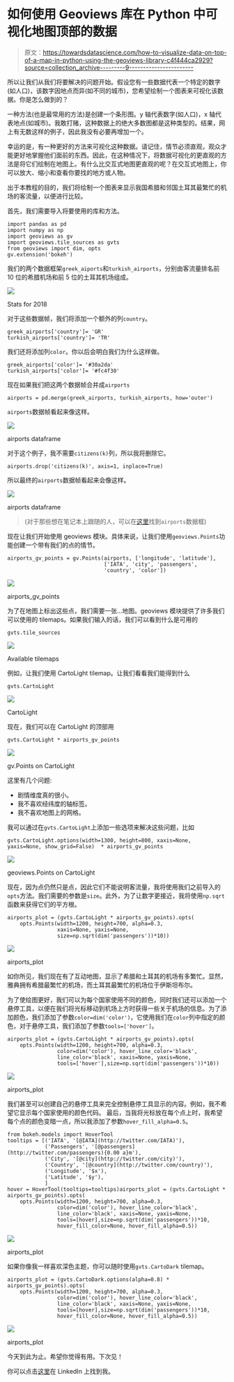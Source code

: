 # 如何使用 Geoviews 库在 Python 中可视化地图顶部的数据

> 原文：<https://towardsdatascience.com/how-to-visualize-data-on-top-of-a-map-in-python-using-the-geoviews-library-c4f444ca2929?source=collection_archive---------9----------------------->

所以让我们从我们将要解决的问题开始。假设您有一些数据代表一个特定的数字(如人口)，该数字因地点而异(如不同的城市)，您希望绘制一个图表来可视化该数据。你是怎么做到的？

一种方法(也是最常用的方法)是创建一个条形图。y 轴代表数字(如人口)，x 轴代表地点(如城市)。我敢打赌，这种数据上的绝大多数图都是这种类型的。结果，网上有无数这样的例子，因此我没有必要再增加一个。

幸运的是，有一种更好的方法来可视化这种数据。请记住，情节必须直观，观众才能更好地掌握他们面前的东西。因此，在这种情况下，将数据可视化的更直观的方法是将它们绘制在地图上。有什么比交互式地图更直观的呢？在交互式地图上，你可以放大、缩小和查看你要找的地方或人物。

出于本教程的目的，我们将绘制一个图表来显示我国希腊和邻国土耳其最繁忙的机场的客流量，以便进行比较。

首先，我们需要导入将要使用的库和方法。

```
import pandas as pd
import numpy as np
import geoviews as gv
import geoviews.tile_sources as gvts
from geoviews import dim, opts
gv.extension('bokeh')
```

我们的两个数据框架`greek_aiports`和`turkish_airports`，分别由客流量排名前 10 位的希腊机场和前 5 位的土耳其机场组成。

![](img/4aae4d3fe5d05ac9a7349e4759880667.png)

Stats for 2018

对于这些数据帧，我们将添加一个额外的列`country`。

```
greek_airports['country']= 'GR'
turkish_airports['country']= 'TR'
```

我们还将添加列`color`。你以后会明白我们为什么这样做。

```
greek_airports['color']= '#30a2da'
turkish_airports['color']= '#fc4f30'
```

现在如果我们把这两个数据帧合并成`airports`

```
airports = pd.merge(greek_airports, turkish_airports, how='outer')
```

`airports`数据帧看起来像这样。

![](img/f3d956451c371692010b1c9c3ca37db3.png)

airports dataframe

对于这个例子，我不需要`citizens(k)`列，所以我将删除它。

```
airports.drop('citizens(k)', axis=1, inplace=True)
```

所以最终的`airports`数据帧看起来会像这样。

![](img/6b5e082b279c5b0bce436706861c05fc.png)

airports dataframe

> (对于那些想在笔记本上跟随的人，可以在[这里](https://www.dropbox.com/s/hy2y82rlfb5m12g/airports.csv?dl=0)找到`airports`数据框)

现在让我们开始使用 geoviews 模块。具体来说，让我们使用`geoviews.Points`功能创建一个带有我们的点的情节。

```
airports_gv_points = gv.Points(airports, ['longitude', 'latitude'],
                               ['IATA', 'city', 'passengers',
                               'country', 'color'])
```

![](img/69f159bae3f48ce61a441b06f4d0568e.png)

airports_gv_points

为了在地图上标出这些点，我们需要一张…地图。geoviews 模块提供了许多我们可以使用的 tilemaps。如果我们输入的话，我们可以看到什么是可用的

```
gvts.tile_sources
```

![](img/01f50c7a366c386acea9bdce4d5cd154.png)

Available tilemaps

例如，让我们使用 CartoLight tilemap。让我们看看我们能得到什么

```
gvts.CartoLight
```

![](img/99cd014d5dd2fbb7655a9e3acf20a797.png)

CartoLight

现在，我们可以在 CartoLight 的顶部用

```
gvts.CartoLight * airports_gv_points
```

![](img/606e815514c24b997df1b2eda50bc3c7.png)

gv.Points on CartoLight

这里有几个问题:

*   剧情维度真的很小。
*   我不喜欢经纬度的轴标签。
*   我不喜欢地图上的网格。

我可以通过在`gvts.CartoLight`上添加一些选项来解决这些问题，比如

```
gvts.CartoLight.options(width=1300, height=800, xaxis=None, yaxis=None, show_grid=False)  * airports_gv_points
```

![](img/1f345a3e74d8c7326e9627cfaea2cc50.png)

geoviews.Points on CartoLight

现在，因为点仍然只是点，因此它们不能说明客流量，我将使用我们之前导入的`opts`方法。我们需要的参数是`size`。此外，为了让数字更接近，我将使用`np.sqrt`函数来获得它们的平方根。

```
airports_plot = (gvts.CartoLight * airports_gv_points).opts(
    opts.Points(width=1200, height=700, alpha=0.3,
                xaxis=None, yaxis=None,
                size=np.sqrt(dim('passengers'))*10))
```

![](img/00f34a669366eab34523f9feedd4999c.png)

airports_plot

如你所见，我们现在有了互动地图，显示了希腊和土耳其的机场有多繁忙。显然，雅典拥有希腊最繁忙的机场，而土耳其最繁忙的机场位于伊斯坦布尔。

为了使绘图更好，我们可以为每个国家使用不同的颜色，同时我们还可以添加一个悬停工具，以便在我们将光标移动到机场上方时获得一些关于机场的信息。为了添加颜色，我们添加了参数`color=dim('color')`，它使用我们在`color`列中指定的颜色，对于悬停工具，我们添加了参数`tools=['hover']`。

```
airports_plot = (gvts.CartoLight * airports_gv_points).opts(
    opts.Points(width=1200, height=700, alpha=0.3,
                color=dim('color'), hover_line_color='black',  
                line_color='black', xaxis=None, yaxis=None,
                tools=['hover'],size=np.sqrt(dim('passengers'))*10))
```

![](img/8630b875dd22a77b4be257bc8bebc43d.png)

airports_plot

我们甚至可以创建自己的悬停工具来完全控制悬停工具显示的内容。例如，我不希望它显示每个国家使用的颜色代码。
最后，当我将光标放在每个点上时，我希望每个点的颜色变暗一点，所以我添加了参数`hover_fill_alpha=0.5`。

```
from bokeh.models import HoverTool
tooltips = [('IATA', '[@IATA](http://twitter.com/IATA)'),
            ('Passengers', '[@passengers](http://twitter.com/passengers){0.00 a}m'),
            ('City', '[@city](http://twitter.com/city)'),
            ('Country', '[@country](http://twitter.com/country)'),
            ('Longitude', '$x'),
            ('Latitude', '$y'),
            ]
hover = HoverTool(tooltips=tooltips)airports_plot = (gvts.CartoLight * airports_gv_points).opts(
    opts.Points(width=1200, height=700, alpha=0.3,
                color=dim('color'), hover_line_color='black',  
                line_color='black', xaxis=None, yaxis=None,
                tools=[hover],size=np.sqrt(dim('passengers'))*10,
                hover_fill_color=None, hover_fill_alpha=0.5)) 
```

![](img/e53037aede34c378707b560d971499e2.png)

airports_plot

如果你像我一样喜欢深色主题，你可以随时使用`gvts.CartoDark` tilemap。

```
airports_plot = (gvts.CartoDark.options(alpha=0.8) * airports_gv_points).opts(
    opts.Points(width=1200, height=700, alpha=0.3,
                color=dim('color'), hover_line_color='black',  
                line_color='black', xaxis=None, yaxis=None,
                tools=[hover],size=np.sqrt(dim('passengers'))*10,
                hover_fill_color=None, hover_fill_alpha=0.5))
```

![](img/7b67e8478ea7b0d4dd00efba9c908955.png)

airports_plot

今天到此为止。希望你觉得有用。下次见！

你可以点击[这里](https://www.linkedin.com/in/christoszeglis/)在 LinkedIn 上找到我。